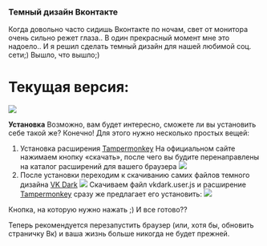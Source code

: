 ### Темный дизайн Вконтакте
Когда довольно часто сидишь Вконтакте по ночам, свет от монитора очень сильно режет глаза.. В один прекрасный момент мне это надоело.. И я решил сделать темный дизайн для нашей любимой соц. сети;) Вышло, что вышло;)


# Текущая версия:
![](https://pp.userapi.com/c830509/v830509441/1c338e/3s8omeFa2fk.jpg)


**Установка**
Возможно, вам будет интересно, сможете ли вы установить себе такой же? Конечно! Для этого нужно несколько простых вещей:

1.	Установка расширения [Tampermonkey](https://chrome.google.com/webstore/detail/tampermonkey/dhdgffkkebhmkfjojejmpbldmpobfkfo "Tampermonkey")
На официальном сайте нажимаем кнопку «скачать», после чего вы будите перенаправлены на каталог расширений для вашего браузера
![](https://pp.userapi.com/c840331/v840331406/88af7/u8G9_CHTVL4.jpg)
2. После установки переходим к скачиванию самих файлов темного дизайна [VK Dark](https://github.com/Dmitiry1921/VK-Dark/releases "VK Dark")
![](https://pp.userapi.com/c849132/v849132908/1da862/g1AvIEaH0r0.jpg)
Скачиваем файл vkdark.user.js и расширение [Tampermonkey](https://chrome.google.com/webstore/detail/tampermonkey/dhdgffkkebhmkfjojejmpbldmpobfkfo "Tampermonkey") сразу же предлагает его установить:
![](https://pp.userapi.com/c849132/v849132908/1da88e/Qn8psWiYPtc.jpg)

 Кнопка, на которую нужно нажать ;)
И все готово??

Теперь рекомендуется перезапустить браузер (или, хотя бы, обновить страничку Вк) и ваша жизнь больше никогда не будет прежней.

